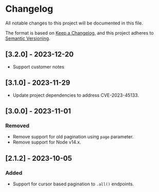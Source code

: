 # Changelog

All notable changes to this project will be documented in this file.

The format is based on [Keep a Changelog],
and this project adheres to [Semantic Versioning].

[Keep a Changelog]: https://keepachangelog.com/en/1.0.0/
[Semantic Versioning]: https://semver.org/spec/v2.0.0.html

## [3.2.0] - 2023-12-20
- Support customer notes

## [3.1.0] - 2023-11-29
- Update project dependencies to address CVE-2023-45133.

## [3.0.0] - 2023-11-01

### Removed
- Remove support for old pagination using `page` parameter.
- Remove support for Node v14.x.

## [2.1.2] - 2023-10-05

### Added
- Support for cursor based pagination to `.all()` endpoints.
